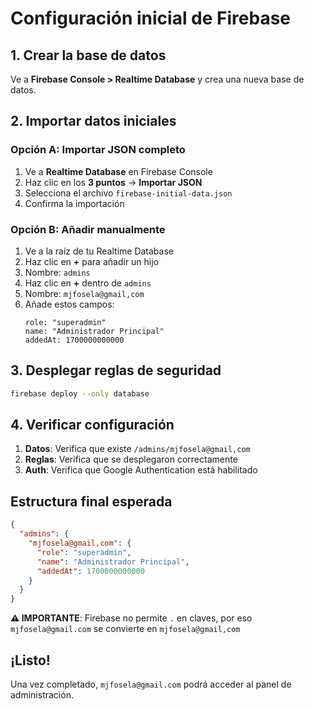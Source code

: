 # Configuración inicial de Firebase

## 1. Crear la base de datos

Ve a **Firebase Console > Realtime Database** y crea una nueva base de datos.

## 2. Importar datos iniciales

### Opción A: Importar JSON completo
1. Ve a **Realtime Database** en Firebase Console
2. Haz clic en los **3 puntos** → **Importar JSON**
3. Selecciona el archivo `firebase-initial-data.json`
4. Confirma la importación

### Opción B: Añadir manualmente
1. Ve a la raíz de tu Realtime Database
2. Haz clic en **+** para añadir un hijo
3. Nombre: `admins`
4. Haz clic en **+** dentro de `admins`
5. Nombre: `mjfosela@gmail,com`
6. Añade estos campos:
   ```
   role: "superadmin"
   name: "Administrador Principal" 
   addedAt: 1700000000000
   ```

## 3. Desplegar reglas de seguridad

```bash
firebase deploy --only database
```

## 4. Verificar configuración

1. **Datos**: Verifica que existe `/admins/mjfosela@gmail,com`
2. **Reglas**: Verifica que se desplegaron correctamente
3. **Auth**: Verifica que Google Authentication está habilitado

## Estructura final esperada

```json
{
  "admins": {
    "mjfosela@gmail,com": {
      "role": "superadmin",
      "name": "Administrador Principal",
      "addedAt": 1700000000000
    }
  }
}
```

**⚠️ IMPORTANTE**: Firebase no permite `.` en claves, por eso `mjfosela@gmail.com` se convierte en `mjfosela@gmail,com`

## ¡Listo!

Una vez completado, `mjfosela@gmail.com` podrá acceder al panel de administración.